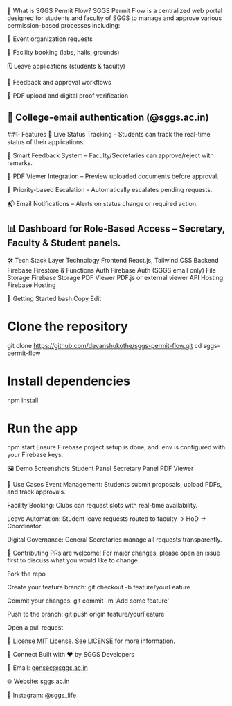 📌 What is SGGS Permit Flow?
SGGS Permit Flow is a centralized web portal designed for students and faculty of SGGS to manage and approve various permission-based processes including:

🎤 Event organization requests

🏫 Facility booking (labs, halls, grounds)

🗓️ Leave applications (students & faculty)

💬 Feedback and approval workflows

📁 PDF upload and digital proof verification

🔐 College-email authentication (@sggs.ac.in)
---
##✨ Features
🔄 Live Status Tracking – Students can track the real-time status of their applications.

📝 Smart Feedback System – Faculty/Secretaries can approve/reject with remarks.

📄 PDF Viewer Integration – Preview uploaded documents before approval.

🧠 Priority-based Escalation – Automatically escalates pending requests.

📬 Email Notifications – Alerts on status change or required action.

📊 Dashboard for Role-Based Access – Secretary, Faculty & Student panels.
 ---
🛠️ Tech Stack
Layer	Technology
Frontend	React.js, Tailwind CSS
Backend	Firebase Firestore & Functions
Auth	Firebase Auth (SGGS email only)
File Storage	Firebase Storage
PDF Viewer	PDF.js or external viewer API
Hosting	Firebase Hosting

🚀 Getting Started
bash
Copy
Edit
# Clone the repository
git clone https://github.com/devanshukothe/sggs-permit-flow.git
cd sggs-permit-flow

# Install dependencies
npm install

# Run the app
npm start
Ensure Firebase project setup is done, and .env is configured with your Firebase keys.

🖼️ Demo Screenshots
Student Panel	Secretary Panel	PDF Viewer

🎯 Use Cases
Event Management: Students submit proposals, upload PDFs, and track approvals.

Facility Booking: Clubs can request slots with real-time availability.

Leave Automation: Student leave requests routed to faculty → HoD → Coordinator.

Digital Governance: General Secretaries manage all requests transparently.

🤝 Contributing
PRs are welcome! For major changes, please open an issue first to discuss what you would like to change.

Fork the repo

Create your feature branch: git checkout -b feature/yourFeature

Commit your changes: git commit -m 'Add some feature'

Push to the branch: git push origin feature/yourFeature

Open a pull request

📄 License
MIT License. See LICENSE for more information.

💬 Connect
Built with ❤️ by SGGS Developers

📧 Email: gensec@sggs.ac.in

🌐 Website: sggs.ac.in

💬 Instagram: @sggs_life

